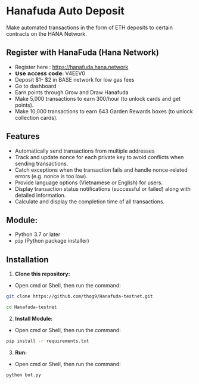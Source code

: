 # Hanafuda Auto Deposit

Make automated transactions in the form of ETH deposits to certain contracts on the HANA Network.

## Register with HanaFuda (Hana Network)

- Register here : https://hanafuda.hana.network
- 𝗨𝘀𝗲 𝗮𝗰𝗰𝗲𝘀𝘀 𝗰𝗼𝗱𝗲: V4EEV0
- Deposit $1- $2 in BASE network for low gas fees
- Go to dashboard
- Earn points through Grow and Draw Hanafuda
- Make 5,000 transactions to earn 300/hour (to unlock cards and get points).
- Make 10,000 transactions to earn 643 Garden Rewards boxes (to unlock collection cards).

## Features

- Automatically send transactions from multiple addresses
- Track and update nonce for each private key to avoid conflicts when sending transactions.
- Catch exceptions when the transaction fails and handle nonce-related errors (e.g. nonce is too low).
- Provide language options (Vietnamese or English) for users.
- Display transaction status notifications (successful or failed) along with detailed information.
- Calculate and display the completion time of all transactions.

## Module:

- Python 3.7 or later
- `pip` (Python package installer)

## Installation

1. **Clone this repository:**
- Open cmd or Shell, then run the command:
```sh
git clone https://github.com/thog9/Hanafuda-testnet.git
```
```sh
cd Hanafuda-testnet
```
2. **Install Module:**
- Open cmd or Shell, then run the command:
```sh
pip install -r requirements.txt
```
3. **Run:**
- Open cmd or Shell, then run the command:
```sh
python bot.py
```
